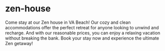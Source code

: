 # zen-house
Come stay at our Zen house in VA Beach! Our cozy and clean accommodations offer the perfect retreat for anyone looking to unwind and recharge. And with our reasonable prices, you can enjoy a relaxing vacation without breaking the bank. Book your stay now and experience the ultimate Zen getaway!
